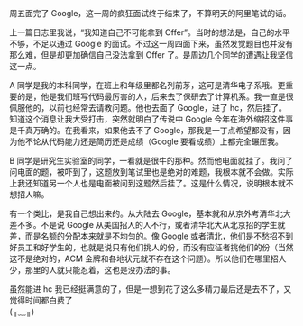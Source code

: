周五面完了 Google，这一周的疯狂面试终于结束了，不算明天的阿里笔试的话。

上一篇日志里我说，“我知道自己不可能拿到 Offer”。当时的想法是，自己的水平不够，不足以通过 Google 的面试。不过这一周四面下来，虽然发觉题目也并没有那么难，但是却更加确信自己没法拿到 Offer 了。是周边几个同学的遭遇让我坚信这一点。

A 同学是我的本科同学，在班上和年级里都名列前茅，这可是清华电子系哦。更重要的是，他是我们班写代码最厉害的人，后来去了保研去了计算机系。我一直是很佩服他的，以前也经常去请教问题。他也去面了 Google，进了 hc，然后挂了。知道这个消息让我大受打击，突然就明白了传说中 Google 今年在海外缩招这件事是千真万确的。在我看来，如果他去不了 Google，那我是一丁点希望都没有，因为他不论从代码能力还是简历还是成绩（Google 要看成绩）上都完全碾压我。

B 同学是研究生实验室的同学，一看就是很牛的那种。然而他电面就挂了。我问了问电面的题，被吓到了，这题放到笔试里也是绝对的难题，我根本就不会做。实际上我还知道另一个人也是电面被问到这题然后挂了。这是什么情况，说明根本就不想招人嘛。

有一个类比，是我自己想出来的。从大陆去 Google，基本就和从京外考清华北大差不多。不是说 Google 从美国招人的人不行，或者清华北大从北京招的学生就差，而是名额的分配本来就是不均匀的。像 Google 或者清北，他们是不愁招不到好员工和好学生的，也就是说只有他们挑人的份，而没有应征者挑他们的份（当然这不是绝对的，ACM 金牌和各地状元就不存在这个问题）。所以他们在哪里招人少，那里的人就只能忍着，这也是没办法的事。

虽然能进 hc 我已经挺满意的了，但是一想到花了这么多精力最后还是去不了，又觉得时间都白费了  
(╥﹏╥)
